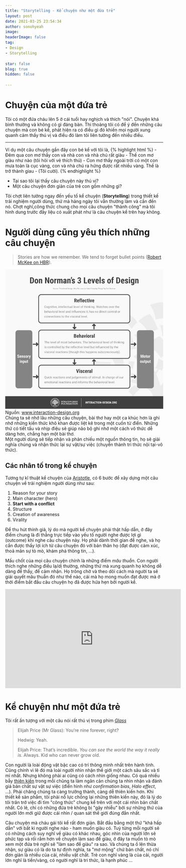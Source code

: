 ```yaml
---
title: "Storytelling - Kể chuyện như một đứa trẻ"
layout: post
date: 2021-03-25 23:54:34
author: sonohyeah
image: 
headerImage: false
tag:
- Design
- Storytelling

star: false
blog: true
hidden: false

---
```


# Chuyện của một đứa trẻ

Tôi có một đứa cháu lên 5 ở cái tuổi hay nghịch và thích "nói". Chuyện khá bình thường và không có gì đáng bàn. Thi thoảng tôi có để ý đến những câu chuyện mà con bé kể, phát hiện ra có điều gì đó khiến mọi người xung quanh cảm thấy thú vị và điều đó làm tôi liên tưởng đến nhiều điều.

---

Ví dụ một câu chuyện gần đây con bé kể với tôi là,
{% highlight html %}
    - Đêm qua con mơ thấy con và nhà con và nhà chú rất giàu
    - Thế con mơ giàu như nào (tôi hỏi với vẻ thích thú)
    - Con mơ thấy ngoài trời có một con mưa toàn là cục vàng, con và nhà chú ra hứng được rất nhiều vàng. Thế là trở thành giau
    - (Tôi cười).
{% endhighlight %}

- Tại sao tôi lại thấy câu chuyện này thú vị? 
- Một câu chuyện đơn giản của trẻ con gồm những gì?

Tôi chợt liên tưởng ngay đến yếu tố kể chuyện (**Storytelling**) trong thiết kế trải nghiệm người dùng, thứ mà hàng ngày tôi vẫn thường làm và cần đến nó. Chợt nghĩ,công thức chung cho mọi câu chuyện "thành công" mà tôi hình dung trước đây liệu có xuất phát như là câu chuyện kể trên hay không.

# Người dùng cũng yêu thích những câu chuyện

> Stories are how we remember. We tend to forget bullet points ([Robert McKee on HBR](https://hbr.org/2003/06/storytelling-that-moves-people)).

<div class="side-by-side">
        <div class="toleft">
            <img class="image" src="/assets/img/blog/Normans-Three-Levels-of-Design.jpeg" alt="Norman's Three Levels of Design">
            <figcaption class="caption">Nguồn: <a href="https://www.interaction-design.org/literature/topics/emotional-design">www.interaction-design.org</a></figcaption>
        </div>
        <div class="toright">
            Chúng ta sẽ nhớ lâu những câu chuyện, bài thơ hay một ca khúc hơn là ghi nhớ những kiến thức khô khan được liệt kê trong một cuốn từ điển. Những thứ có tiết tấu và nhịp điệu sẽ giúp não bộ ghi nhớ một cách vô thức dễ dàng hơn, chẳng hạn một bài thơ.<br>
            <span>Một người dùng sẽ tiếp nhận và phản chiếu một nguồn thông tin, họ sẽ giải nghĩa chúng và nhận thức lại sự vật/sự việc (chuyển thành tri thức nội tại-vô thức).</span>
        </div>
    </div>

## Các nhân tố trong kể chuyện

Tương tự kĩ thuật kể chuyện của [Aristotle](https://www.interaction-design.org/literature/topics/storytelling), có 6 bước để xây dựng một câu chuyện về trải nghiệm người dùng như sau:
1. Reason for your story
2. Main character (hero)
3. **Start with a conflict**
4. Structure
5. Creation of awareness
6. Virality

Để thu hút thính giả, lý do mà người kể chuyện phải thật hấp dẫn, ở đây điểm chung là đi thẳng trực tiếp vào yếu tố người nghe được lợi gì (outcome) khi nghe câu chuyện này. Họ phải dành thời gian để nghe, và họ cần được thấy lợi ích từ câu chuyện đó với bản thân họ (đạt được cảm xúc, thoả mãn sự tò mò, khám phá thông tin, ...).

Mấu chốt của mọi câu chuyện chính là những điểm *mâu thuẫn*. Con người thích nghe những điều lạ/dị thường, những thứ mà xung quanh họ không dễ dàng để thấy, để cảm nhận. Họ trông chờ và theo dõi cách mà người ta sẽ giải quyết mâu thuẫn đó như thế nào, cái mà họ mong muốn đạt được mà ở thời điểm bắt đầu câu chuyện họ đã được hứa hẹn bởi người kể.

<iframe width="560" height="315" src="https://www.youtube.com/embed/YSp-AXzPaHc?controls=0&amp;start=1" title="YouTube video player" frameborder="0" allow="accelerometer; autoplay; clipboard-write; encrypted-media; gyroscope; picture-in-picture" allowfullscreen></iframe>

# Kể chuyện như một đứa trẻ

Tôi rất ấn tượng với một câu nói rất thú vị trong phim [*Glass*](https://www.imdb.com/title/tt6823368/)

> Elijah Price (Mr Glass): You’re nine forever, right?
> 
> Hedwig: Yeah.
>
> Elijah Price: That’s incredible. *You can see the world the way it really is*. Always. Kid who can never grow old.

Con người là loài động vật bậc cao có trí thông minh nhất trên hành tinh. Cũng chính vì lẽ đó mà loài người nhìn nhận thế giới một cách sâu sắc và tỉ mỉ nhất. Nhưng không phải ai cũng có cách nhìn giống nhau. Có quá nhiều bẫy [thiên kiến](https://en.wikipedia.org/wiki/List_of_cognitive_biases) trong mỗi chũng ta làm ngăn cản chúng ta nhìn nhận và đánh giá bản chất sự vật sự việc (điển hình như _confirmation bias_, _Halo effect_, ...). Phải chăng chúng ta càng trưởng thành, càng dễ thiên kiến hơn. Khi thiết kế sản phẩm, tôi phải nỗ lực chống lại những thiên kiến này, đó là lý do tôi trăn trở việc đi tìm "công thức" chung kể trên với một cái nhìn bản chất nhất. Có lẽ, chỉ có những đứa trẻ không bị "gây nhiễu" bởi sự những thứ của người lớn mới giữ được cái nhìn / quan sát thế giới đúng đắn nhất.

Câu chuyện mà cháu gái tôi kể rất đơn giản. Bắt đầu bằng một thứ "khá hấp dẫn" với bất kì người nghe nào - ham muốn giàu có. Tuỳ từng mỗi người sẽ có những cách suy nghĩ về giàu có khác nhau, góc nhìn của người lớn sẽ phức tạp và rối rắm hơn về chuyện làm sao để giàu, ở đây ta muốn tò mò xem một đứa trẻ nghĩ sẽ "làm sao để giàu" ra sao. Và chúng ta ồ lên thừa nhận, sự giàu có là do ta tự định nghĩa, ta "mơ mộng" chứ bản chất, nó chỉ đơn giản là nhiều của cải, nhiều vật chất. Trẻ con nghĩ vàng là của cải, người lớn nghĩ là tiền/vàng, có người nghĩ là tri thức, là hạnh phúc ...
